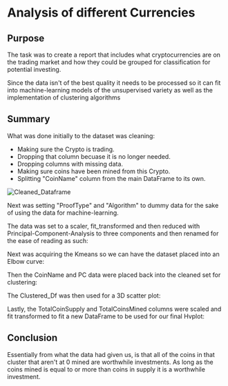 # Analysis of different Currencies

## Purpose
The task was to create a report that includes what cryptocurrencies are on the trading market and how they could be grouped for classification for potential investing. 

Since the data isn't of the best quality it needs to be processed so it can fit into machine-learning models of the unsupervised variety as well as the implementation of clustering algorithms

## Summary

What was done initially to the dataset was cleaning:
* Making sure the Crypto is trading.
* Dropping that column becuase it is no longer needed.
* Dropping columns with missing data.
* Making sure coins have been mined from this Crypto.
* Splitting "CoinName" column from the main DataFrame to its own.

![Cleaned_Dataframe](https://cyber-wolfe.github.io/UFO_Sightings/)

Next was setting "ProofType" and "Algorithm" to dummy data for the sake of using the data for machine-learning.

The data was set to a scaler, fit_transformed and then reduced with Principal-Component-Analysis to three components and then renamed for the ease of reading as such:

Next was acquiring the Kmeans so we can have the dataset placed into an Elbow curve:

Then the CoinName and PC data were placed back into the cleaned set for clustering:

The Clustered_Df was then used for a 3D scatter plot:

Lastly, the TotalCoinSupply and TotalCoinsMined columns were scaled and fit transformed to fit a new DataFrame to be used for our final Hvplot:

## Conclusion

Essentially from what the data had given us, is that all of the coins in that cluster that aren't at 0 mined are worthwhile investments.  As long as the coins mined is equal to or more than coins in supply it is a worthwhile investment. 
